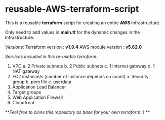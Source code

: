 # reusable-AWS-terraform-script
This is a reusable **terraform** script for creating an entire **AWS** infrastructure.

Only need to add values in **main.tf** for the dynamic changes in the infrastructure.

_Versions:_
Terraform version  : **v1.9.4**
AWS module version : **v5.62.0**

_Services included in this re-usable terraform._
1. VPC
   a. 2 Private subnets
   b. 2 Public subnets
   c. 1 Internet gateway
   d. 1 NAT gateway
2. EC2 instance/s (number of instance depends on count)
   a. Security group
   b. pem file
   c. userdata
3. Application Load Balancer
4. Target groups
5. Web Application Firewall
6. Cloudfront


**_Feel free to clone this repository as base for your own terraform :)_ **
